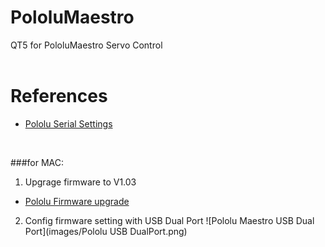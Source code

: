 # PololuMaestro
QT5 for PololuMaestro Servo Control
  <br/>
  <br/>
  
  
# References
  - [Pololu Serial Settings](https://www.pololu.com/docs/0J40/5.a)
  <br/>
  
###for MAC: 
1) Upgrage firmware to V1.03 
- [Pololu Firmware upgrade](https://www.pololu.com/docs/0J40/4.f)
2) Config firmware setting with USB Dual Port
![Pololu Maestro USB Dual Port](images/Pololu USB DualPort.png)
